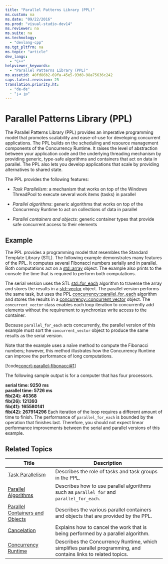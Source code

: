 ```yaml
---
title: "Parallel Patterns Library (PPL)"
ms.custom: na
ms.date: "09/22/2016"
ms.prod: "visual-studio-dev14"
ms.reviewer: na
ms.suite: na
ms.technology: 
  - "devlang-cpp"
ms.tgt_pltfrm: na
ms.topic: "article"
dev_langs: 
  - "C++"
helpviewer_keywords: 
  - "Parallel Patterns Library (PPL)"
ms.assetid: 40fd86b2-69fa-45e5-93d8-98a75636c242
caps.latest.revision: 25
translation.priority.ht: 
  - "de-de"
  - "ja-jp"
---
```

# Parallel Patterns Library (PPL)
The Parallel Patterns Library (PPL) provides an imperative programming model that promotes scalability and ease-of-use for developing concurrent applications. The PPL builds on the scheduling and resource management components of the Concurrency Runtime. It raises the level of abstraction between your application code and the underlying threading mechanism by providing generic, type-safe algorithms and containers that act on data in parallel. The PPL also lets you develop applications that scale by providing alternatives to shared state.  
  
 The PPL provides the following features:  
  
-   *Task Parallelism*: a mechanism that works on top of the Windows ThreadPool to execute several work items (tasks) in parallel  
  
-   *Parallel algorithms*: generic algorithms that works on top of the Concurrency Runtime to act on collections of data in parallel  
  
-   *Parallel containers and objects*: generic container types that provide safe concurrent access to their elements  
  
## Example  
 The PPL provides a programming model that resembles the Standard Template Library (STL). The following example demonstrates many features of the PPL. It computes several Fibonacci numbers serially and in parallel. Both computations act on a [std::array](../vs140/array-class--stl-.md) object. The example also prints to the console the time that is required to perform both computations.  
  
 The serial version uses the STL [std::for_each](../vs140/for_each.md) algorithm to traverse the array and stores the results in a [std::vector](../vs140/vector-class.md) object. The parallel version performs the same task, but uses the PPL [concurrency::parallel_for_each](../vs140/parallel_for_each-function.md) algorithm and stores the results in a [concurrency::concurrent_vector](../vs140/concurrent_vector-class.md) object. The `concurrent_vector` class enables each loop iteration to concurrently add elements without the requirement to synchronize write access to the container.  
  
 Because `parallel_for_each` acts concurrently, the parallel version of this example must sort the `concurrent_vector` object to produce the same results as the serial version.  
  
 Note that the example uses a naïve method to compute the Fibonacci numbers; however, this method illustrates how the Concurrency Runtime can improve the performance of long computations.  
  
 [!code[concrt-parallel-fibonacci#1](../vs140/codesnippet/CPP/parallel-patterns-library--ppl-_1.cpp)]  
  
 The following sample output is for a computer that has four processors.  
  
 **serial time: 9250 ms**  
**parallel time: 5726 ms**  
**fib(24): 46368**  
**fib(26): 121393**  
**fib(41): 165580141**  
**fib(42): 267914296** Each iteration of the loop requires a different amount of time to finish. The performance of `parallel_for_each` is bounded by the operation that finishes last. Therefore, you should not expect linear performance improvements between the serial and parallel versions of this example.  
  
## Related Topics  
  
|Title|Description|  
|-----------|-----------------|  
|[Task Parallelism](../vs140/task-parallelism--concurrency-runtime-.md)|Describes the role of tasks and task groups in the PPL.|  
|[Parallel Algorithms](../vs140/parallel-algorithms.md)|Describes how to use parallel algorithms such as `parallel_for` and `parallel_for_each`.|  
|[Parallel Containers and Objects](../vs140/parallel-containers-and-objects.md)|Describes the various parallel containers and objects that are provided by the PPL.|  
|[Cancelation](../vs140/cancellation-in-the-ppl.md)|Explains how to cancel the work that is being performed by a parallel algorithm.|  
|[Concurrency Runtime](../vs140/concurrency-runtime.md)|Describes the Concurrency Runtime, which simplifies parallel programming, and contains links to related topics.|